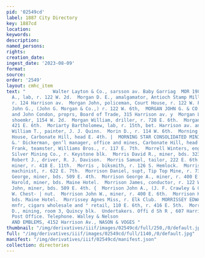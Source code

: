 ```yaml
---
pid: '02549cd'
label: 1887 City Directory
key: 1887cd
location: 
keywords: 
description: 
named_persons: 
rights: 
creation_date: 
ingest_date: '2023-08-09'
format: 
source: 
order: '2549'
layout: cmhc_item
text: "          Walter Layton & Co., sarsson av. Baby Garriag  MOR 198 MOR  Morgan
  A., lab, r. 122 W. 2d.  Morgan D. E., amalgamator, Antioch Stamp Mill.  Morgan Harry,
  r. 124 Harrison av.  Morgan John, policeman, Court House, r. 122 W. Front.  Morgan
  John G., (John G. Morgan & Co.,) r. 122 W. 6th,  MORGAN JOHN G. & CO., (J. G. Morgan
  and John Condon, proprs, Board of Trade, 315 Harrison av. y  Morgan Lawrence E.,
  shoemkr, 1154 W. 2d.  Morgan William, driller, r. 728 E. 6th.  Morgan » Miner, r.
  421 E. 6th.  Moriarty Bartholomew, lab, r. 15th, bet. Harrison av. and Poplar.  Moriarty
  William T., painter, J. J. Quinn.  Morin D., r. 114 W. 6th.  Morning Star Boarding
  House, Carbonate Hill, head E. 4th. |  MORNING STAR CONSOLIDATED MINING CO., H.
  &.' Dickerman, gen’l manager, office and mines, Carbonate Hill, head E. 4th.  Morrell
  Frank, teamster, Williams Bros., r. 117 E. 7th.  Morrell Winters, engineer, Chrysolite
  Silver Mining Co., r. Keystone blk.  Morris David R., miner, bds. 323 E. 6th.  Morris
  Robert J., driver, R. J. Davison.  Morris Samuel, tailor, 222 E. 6th.  Morris William,
  miner, r. 418 E. 11th.  Morris , biksmith, r. 126 S. Hemlock.  Morrison Andrew M.,
  machinist, r. 622 E. 7th.  Morrison Daniel, supt, Tip Top Mine, r. 731 E. 5th.  Morrison
  George, miner, bds. 509 E. 4th.  Morrison George A., miner, r. 400 E. 6th.  Morrison
  Harold, miner, bds. Maine Hotel.  Morrison James, conductor, r. 122 W. 2d.  Morrison
  John, miner, bds. 509 E. 4th. {  Morrison John A., (J. F. Crawley & Co.,) r. 323
  W. Chest- | nut.  Morrison John W., miner, r. 400 E. 6th.  Morrison K. E., miner,
  bds. Maine Hotel.  Morrissey Agnes Miss, r. Elk Club.  MORRISSEY EDWARD J., cigar
  mnfr, cigars wholesale and ° retail, 110 E. 6th, r. 416 E. 5th.  Morrissey John
  D., mining, room 3, Quincy blk.  Undertakers. Offi d Sh R , 607 Harrison “AY., opp.
  Post Office. Telephone. Walley & Nelson                                     BADGES
  AND EMBLEMS, 4152 Harrison Av., NASON & VOGES "
thumbnail: "/img/derivatives/iiif/images/02549cd/full/250,/0/default.jpg"
full: "/img/derivatives/iiif/images/02549cd/full/1140,/0/default.jpg"
manifest: "/img/derivatives/iiif/02549cd/manifest.json"
collection: directories
---
```

